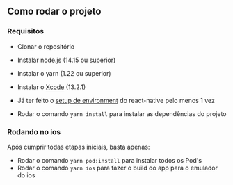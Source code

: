 ## Como rodar o projeto

### Requisitos

- Clonar o repositório
- Instalar node.js (14.15 ou superior)
- Instalar o yarn (1.22 ou superior)
- Instalar o [Xcode](https://xcodereleases.com/) (13.2.1)
- Já ter feito o [setup de environment](https://reactnative.dev/docs/environment-setup) do react-native pelo menos 1 vez

- Rodar o comando `yarn install` para instalar as dependências do projeto

### Rodando no ios

Após cumprir todas etapas iniciais, basta apenas:

- Rodar o comando `yarn pod:install` para instalar todos os Pod's
- Rodar o comando `yarn ios` para fazer o build do app para o emulador do ios
